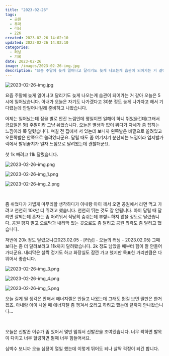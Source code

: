 ```yaml
---
title: "2023-02-26"
tags:
  - 공원
  - 푸마
  - 러닝
  - 22K
created: 2023-02-26 14:02:10
updated: 2023-02-26 14:02:10
categories:
  - 러닝
  - 기록
date: 2023-02-26
image: /images/2023-02-26-img.jpg
description: "요즘 주말에 늦게 일어나고 달리기도 늦게 나오는게 습관이 되어가는 거 같아 오늘은 5시에 일어났습니다. 아내가 오늘은 자기도 나가겠다고 30분 정도 늦게 나가자고 해서 기다렸는데 안일어나길래 준비하고 나왔습니다. 어제는 일어났는데 잠을 별로 안잔 느낌인데 평일이면 일해야 하니 뛰었을건데"
---
```


![2023-02-26-img.jpg](/images/2023-02-26-img.jpg)
 
 

요즘 주말에 늦게 일어나고 달리기도 늦게 나오는게 습관이 되어가는 거 같아 오늘은 5시에 일어났습니다. 아내가 오늘은 자기도 나가겠다고 30분 정도 늦게 나가자고 해서 기다렸는데 안일어나길래 준비하고 나왔습니다.

어제는 일어났는데 잠을 별로 안잔 느낌인데 평일이면 일해야 하니 뛰었을건데(그래서 금요일은 뜀) 주말이라 그냥 쉬었습니다. 오늘은 별생각 없이 뛰다가 자세가 좀 잡히는 느낌이라 쭉 달렸습니다. 며칠 전 집에서 서 있는데 보니까 왼쪽발은 바깥으로 쏠려있고 오른쪽발은 안쪽으로 쏠려있더군요. 달릴 때도 좀 여기저기 분산되는 느낌이라 엄지발가락에서 발뒤꿈치가 일자 느낌으로 달려봤는데 괜찮더군요.

첫 1k 빼려고 11k 달렸습니다. 

 
 ![2023-02-26-img.png](/images/2023-02-26-img.png)
 
 

 
 ![2023-02-26-img_1.png](/images/2023-02-26-img_1.png)
 
 

 
 ![2023-02-26-img_2.png](/images/2023-02-26-img_2.png)
 
 

 

좀 쉬었다가 가볍게 마무리할 생각하다가 아내랑 아이 깨서 오면 공원에서 라면 먹고 가려고 천천히 10k만 더 뛰려고 했습니다. 천천히 뛰는 것도 잘 안됩니다. 아이 달릴 때 달리면 잘되는데 혼자는 좀 어려워서 적당히 숨쉬는데 부렾ㄴ하지 않을 정도로 달렸습니다. 공원 평지 말고 오르막과 내리막 있는 곳으로도 좀 달리고 공원 외곽도 좀 달리고 했습니다.

저번에 20k 정도 달렸으니(2023.02.05 - [러닝] - 오늘의 러닝 - 2023.02.05) 그때보다는 좀 더 달려보려고 11k까지 달려봤습니다. 2k 정도 남았을 때부터 힘이 잘 안들어가더군요. 내리막은 살짝 걷기도 하고 화장실도 잠깐 가고 했지만 목표한 거리만큼은 다 뛰어서 좋습니다.

 
 ![2023-02-26-img_3.png](/images/2023-02-26-img_3.png)
 
 

 
 ![2023-02-26-img_4.png](/images/2023-02-26-img_4.png)
 
 

 
 ![2023-02-26-img_5.png](/images/2023-02-26-img_5.png)
 
 

오늘 길게 뛸 생각은 안해서 에너지젤은 안들고 나왔는데 그래도 뛴걸 보면 뛸만은 한거겠죠. 아내랑 아이 나올 때 에너지젤 좀 챙겨서 오라고 하려고 했는데 끝까지 안나왔습니다...

 

오늘은 신발끈 이슈가 좀 있어서 몇번 멈춰서 신발끈을 조여맸습니다. 너무 꽉하면 발목이 다치고 너무 헐렁하면 뛸때 너무 힘들어서요.

심박수 보니까 오늘 심장이 열일 했는데 이렇게 뛰어도 되나 살짝 걱정이 되긴 합니다.
